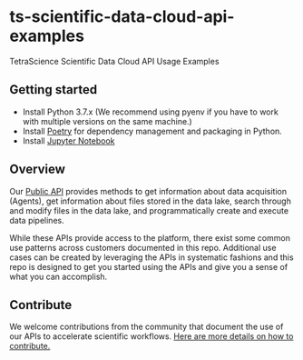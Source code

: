 # ts-scientific-data-cloud-api-examples
TetraScience Scientific Data Cloud API Usage Examples

## Getting started

* Install Python 3.7.x (We recommend using pyenv if you have to work with multiple versions on the same machine.)
* Install [Poetry](https://python-poetry.org/docs/) for dependency management and packaging in Python.
* Install [Jupyter Notebook](https://jupyter.org/install)

## Overview

Our [Public API](https://developers.tetrascience.com/reference/introduction-1) provides methods to get information about data acquisition (Agents), get information about files stored in the data lake, search through and modify files in the data lake, and programmatically create and execute data pipelines.

While these APIs provide access to the platform, there exist some common use patterns across customers documented in this repo. Additional use cases can be created by leveraging the APIs in systematic fashions and this repo is designed to get you started using the APIs and give you a sense of what you can accomplish.

## Contribute

We welcome contributions from the community that document the use of our APIs to accelerate scientific workflows. [Here are more details on how to contribute.](https://github.com/tetrascience/ts-scientific-data-cloud-api-examples/Contributing.md)